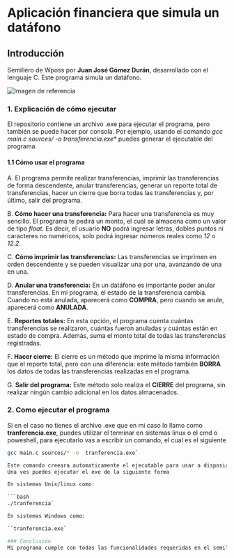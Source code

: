 # Aplicación financiera que simula un datáfono

## Introducción
Semillero de Wposs por **Juan José Gómez Durán**, desarrollado con el lenguaje C. Este programa simula un datáfono.

![Imagen de referencia](https://cdn.openwebinars.net/media/featured_images/c-programacion.webp)

### 1. Explicación de cómo ejecutar
El repositorio contiene un archivo .exe para ejecutar el programa, pero también se puede hacer por consola. Por ejemplo, usando el comando **gcc main.c sources/* -o transferencia.exe** puedes generar el ejecutable del programa.

#### 1.1 Cómo usar el programa

A. El programa permite realizar transferencias, imprimir las transferencias de forma descendente, anular transferencias, generar un reporte total de transferencias, hacer un cierre que borra todas las transferencias y, por último, salir del programa.

B. **Cómo hacer una transferencia:** Para hacer una transferencia es muy sencillo. El programa te pedirá un monto, el cual se almacena como un valor de tipo *float*. Es decir, el usuario **NO** podrá ingresar letras, dobles puntos ni caracteres no numéricos, solo podrá ingresar números reales como *12* o *12.2*.

C. **Cómo imprimir las transferencias:** Las transferencias se imprimen en orden descendente y se pueden visualizar una por una, avanzando de una en una.

D. **Anular una transferencia:** En un datáfono es importante poder anular transferencias. En mi programa, el estado de la transferencia cambia. Cuando no está anulada, aparecerá como **COMPRA**, pero cuando se anule, aparecerá como **ANULADA**.

E. **Reportes totales:** En esta opción, el programa cuenta cuántas transferencias se realizaron, cuántas fueron anuladas y cuántas están en estado de compra. Además, suma el monto total de todas las transferencias registradas.

F. **Hacer cierre:** El cierre es un método que imprime la misma información que el reporte total, pero con una diferencia: este método también **BORRA** los datos de todas las transferencias realizadas en el programa.

G. **Salir del programa:** Este método solo realiza el **CIERRE** del programa, sin realizar ningún cambio adicional en los datos almacenados.

### 2. Como ejecutar el programa

Si en el caso no tienes el archivo .exe que en mi caso lo llamo como **tranferencia.exe**, puedes utilizar el terminar en sistemas linux o el cmd o poweshell, para ejecutarlo vas a escribir un comando, el cual es el siguiente 

```bash
gcc main.c sources/* -o  tranferencia.exe`

Este comando creeara automaticamente el ejecutable para usar a disposición del usuario.
Una ves puedes ejecutar el exe de la siguiente forma 

En sistemas Unix/linux como: 

```bash
./tranferencia`

En sistemas Windows como:

``tranferencia.exe`

### Conclusión
Mi programa cumple con todas las funcionalidades requeridas en el semillero.
